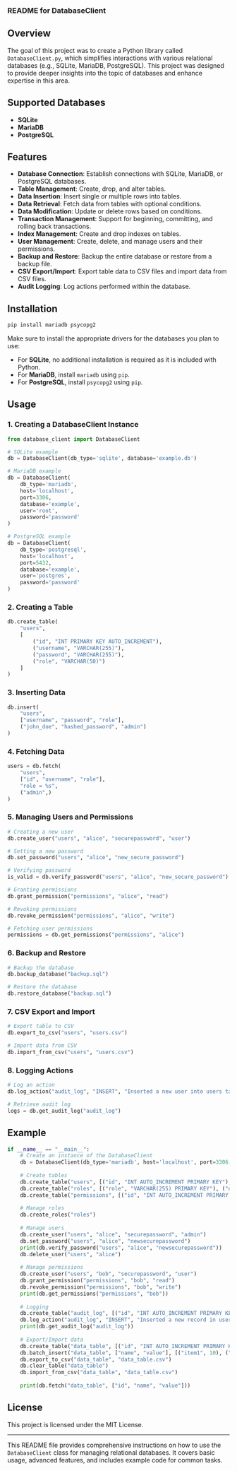 ### README for DatabaseClient

## Overview

The goal of this project was to create a Python library called `DatabaseClient.py`, which simplifies interactions with various relational databases (e.g., SQLite, MariaDB, PostgreSQL). This project was designed to provide deeper insights into the topic of databases and enhance expertise in this area.

## Supported Databases

- **SQLite**
- **MariaDB**
- **PostgreSQL**

## Features

- **Database Connection**: Establish connections with SQLite, MariaDB, or PostgreSQL databases.
- **Table Management**: Create, drop, and alter tables.
- **Data Insertion**: Insert single or multiple rows into tables.
- **Data Retrieval**: Fetch data from tables with optional conditions.
- **Data Modification**: Update or delete rows based on conditions.
- **Transaction Management**: Support for beginning, committing, and rolling back transactions.
- **Index Management**: Create and drop indexes on tables.
- **User Management**: Create, delete, and manage users and their permissions.
- **Backup and Restore**: Backup the entire database or restore from a backup file.
- **CSV Export/Import**: Export table data to CSV files and import data from CSV files.
- **Audit Logging**: Log actions performed within the database.

## Installation

```bash
pip install mariadb psycopg2
```

Make sure to install the appropriate drivers for the databases you plan to use:
- For **SQLite**, no additional installation is required as it is included with Python.
- For **MariaDB**, install `mariadb` using `pip`.
- For **PostgreSQL**, install `psycopg2` using `pip`.

## Usage

### 1. Creating a DatabaseClient Instance

```python
from database_client import DatabaseClient

# SQLite example
db = DatabaseClient(db_type='sqlite', database='example.db')

# MariaDB example
db = DatabaseClient(
    db_type='mariadb',
    host='localhost',
    port=3306,
    database='example',
    user='root',
    password='password'
)

# PostgreSQL example
db = DatabaseClient(
    db_type='postgresql',
    host='localhost',
    port=5432,
    database='example',
    user='postgres',
    password='password'
)
```

### 2. Creating a Table

```python
db.create_table(
    "users",
    [
        ("id", "INT PRIMARY KEY AUTO_INCREMENT"),
        ("username", "VARCHAR(255)"),
        ("password", "VARCHAR(255)"),
        ("role", "VARCHAR(50)")
    ]
)
```

### 3. Inserting Data

```python
db.insert(
    "users",
    ["username", "password", "role"],
    ("john_doe", "hashed_password", "admin")
)
```

### 4. Fetching Data

```python
users = db.fetch(
    "users",
    ["id", "username", "role"],
    "role = %s",
    ("admin",)
)
```

### 5. Managing Users and Permissions

```python
# Creating a new user
db.create_user("users", "alice", "securepassword", "user")

# Setting a new password
db.set_password("users", "alice", "new_secure_password")

# Verifying password
is_valid = db.verify_password("users", "alice", "new_secure_password")

# Granting permissions
db.grant_permission("permissions", "alice", "read")

# Revoking permissions
db.revoke_permission("permissions", "alice", "write")

# Fetching user permissions
permissions = db.get_permissions("permissions", "alice")
```

### 6. Backup and Restore

```python
# Backup the database
db.backup_database("backup.sql")

# Restore the database
db.restore_database("backup.sql")
```

### 7. CSV Export and Import

```python
# Export table to CSV
db.export_to_csv("users", "users.csv")

# Import data from CSV
db.import_from_csv("users", "users.csv")
```

### 8. Logging Actions

```python
# Log an action
db.log_action("audit_log", "INSERT", "Inserted a new user into users table")

# Retrieve audit log
logs = db.get_audit_log("audit_log")
```

## Example

```python
if __name__ == "__main__":
    # Create an instance of the DatabaseClient
    db = DatabaseClient(db_type='mariadb', host='localhost', port=3306, database='example', user='root', password='password')
    
    # Create tables
    db.create_table("users", [("id", "INT AUTO_INCREMENT PRIMARY KEY"), ("username", "VARCHAR(255)"), ("password", "VARCHAR(255)"), ("role", "VARCHAR(255)")])
    db.create_table("roles", [("role", "VARCHAR(255) PRIMARY KEY"), ("description", "TEXT")])
    db.create_table("permissions", [("id", "INT AUTO_INCREMENT PRIMARY KEY"), ("username", "VARCHAR(255)"), ("permission", "VARCHAR(255)")])
    
    # Manage roles
    db.create_roles("roles")
    
    # Manage users
    db.create_user("users", "alice", "securepassword", "admin")
    db.set_password("users", "alice", "newsecurepassword")
    print(db.verify_password("users", "alice", "newsecurepassword"))
    db.delete_user("users", "alice")
    
    # Manage permissions
    db.create_user("users", "bob", "securepassword", "user")
    db.grant_permission("permissions", "bob", "read")
    db.revoke_permission("permissions", "bob", "write")
    print(db.get_permissions("permissions", "bob"))
    
    # Logging
    db.create_table("audit_log", [("id", "INT AUTO_INCREMENT PRIMARY KEY"), ("action", "VARCHAR(255)"), ("details", "TEXT")])
    db.log_action("audit_log", "INSERT", "Inserted a new record in users table")
    print(db.get_audit_log("audit_log"))
    
    # Export/Import data
    db.create_table("data_table", [("id", "INT AUTO_INCREMENT PRIMARY KEY"), ("name", "VARCHAR(255)"), ("value", "INT")])
    db.batch_insert("data_table", ["name", "value"], [("item1", 10), ("item2", 20)])
    db.export_to_csv("data_table", "data_table.csv")
    db.clear_table("data_table")
    db.import_from_csv("data_table", "data_table.csv")
    
    print(db.fetch("data_table", ["id", "name", "value"]))
```

## License

This project is licensed under the MIT License.

---

This README file provides comprehensive instructions on how to use the `DatabaseClient` class for managing relational databases. It covers basic usage, advanced features, and includes example code for common tasks.
